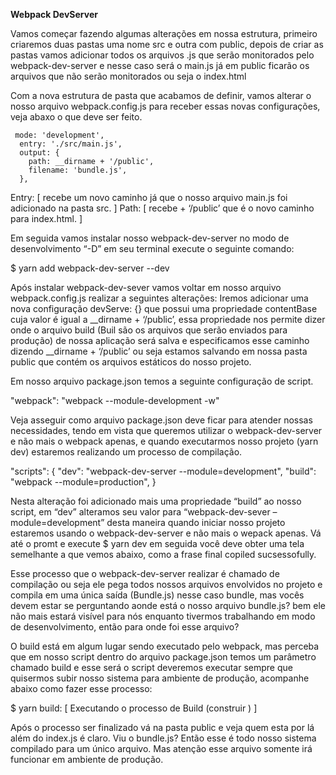 
**Webpack DevServer**

Vamos começar fazendo algumas alterações em nossa estrutura, primeiro criaremos duas pastas uma nome src e outra com public, depois de criar as pastas vamos adicionar todos os arquivos .js que serão monitorados pelo webpack-dev-server e nesse caso será o main.js já em public ficarão os arquivos que não serão monitorados ou seja o index.html

Com a nova estrutura de pasta que acabamos de definir, vamos alterar o nosso arquivo webpack.config.js para receber essas novas configurações, veja abaxo o que deve ser feito.


     mode: 'development',
      entry: './src/main.js',
      output: {
        path: __dirname + '/public',
        filename: 'bundle.js',
      },
    
Entry: [ recebe um novo caminho já que o nosso arquivo main.js foi adicionado na pasta src. ]
Path: [ recebe + ‘/public’ que é o novo caminho para index.html. ]

Em seguida vamos instalar nosso webpack-dev-server no modo de desenvolvimento “-D” em seu terminal execute o seguinte comando:

$ yarn add webpack-dev-server --dev


Após instalar webpack-dev-sever vamos voltar em nosso arquivo webpack.config.js realizar a seguintes alterações:
Iremos adicionar uma nova configuração devServe: {} que possui uma propriedade contentBase cuja valor é igual a __dirname + ‘/public’, essa propriedade nos permite dizer onde o arquivo build (Buil são os arquivos que serão enviados para produção) de nossa aplicação será salva e especificamos esse caminho dizendo __dirname + ‘/public’ ou seja estamos salvando em nossa pasta public que contém os arquivos estáticos do nosso projeto.

Em nosso arquivo package.json temos a seguinte configuração de script.

 "webpack": "webpack --module-development -w"

Veja asseguir como arquivo package.json deve ficar para atender nossas necessidades, tendo em vista que queremos utilizar o webpack-dev-server e não mais o webpack apenas, e quando executarmos nosso projeto (yarn dev) estaremos realizando um processo de compilação.

  "scripts": {
    "dev": "webpack-dev-server --module=development",
    "build": "webpack --module=production",
  }

  Nesta alteração foi adicionado mais uma propriedade “build” ao nosso script, em “dev” alteramos seu valor para “webpack-dev-sever –module=development” desta maneira quando iniciar nosso projeto estaremos usando o webpack-dev-server e não mais o wepack apenas. Vá até o promt e execute $ yarn dev em seguida você deve obter uma tela semelhante a que vemos abaixo, como a frase final copiled sucsessofully.

  Esse processo que o webpack-dev-server realizar é chamado de compilação ou seja ele pega todos nossos arquivos envolvidos no projeto e compila em uma única saída (Bundle.js) nesse caso bundle, mas vocês devem estar se perguntando aonde está o nosso arquivo bundle.js? bem ele não mais estará visível para nós enquanto tivermos trabalhando em modo de desenvolvimento, então para onde foi esse arquivo?

O build está em algum lugar sendo executado pelo webpack, mas perceba que em nosso script dentro do arquivo package.json temos um parâmetro chamado build e esse será o script deveremos executar sempre que quisermos subir nosso sistema para ambiente de produção, acompanhe abaixo como fazer esse processo:

$ yarn build: [ Executando o processo de Build (construir ) ]

Após o processo ser finalizado vá na pasta public e veja quem esta por lá além do index.js é claro. Viu o bundle.js? Então esse é todo nosso sistema compilado para um único arquivo. Mas atenção esse arquivo somente irá funcionar em ambiente de produção.
